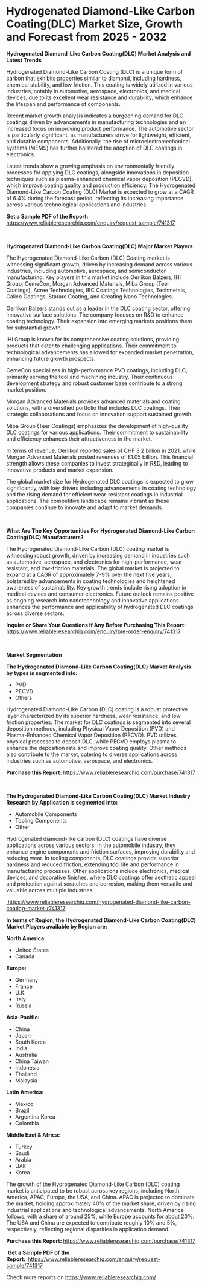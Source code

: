 <p><h1>Hydrogenated Diamond-Like Carbon Coating(DLC) Market Size, Growth and Forecast from 2025 - 2032</h1></p><p><strong>Hydrogenated Diamond-Like Carbon Coating(DLC) Market Analysis and Latest Trends</strong></p>
<p><p>Hydrogenated Diamond-Like Carbon Coating (DLC) is a unique form of carbon that exhibits properties similar to diamond, including hardness, chemical stability, and low friction. This coating is widely utilized in various industries, notably in automotive, aerospace, electronics, and medical devices, due to its excellent wear resistance and durability, which enhance the lifespan and performance of components. </p><p>Recent market growth analysis indicates a burgeoning demand for DLC coatings driven by advancements in manufacturing technologies and an increased focus on improving product performance. The automotive sector is particularly significant, as manufacturers strive for lightweight, efficient, and durable components. Additionally, the rise of microelectromechanical systems (MEMS) has further bolstered the adoption of DLC coatings in electronics.</p><p>Latest trends show a growing emphasis on environmentally friendly processes for applying DLC coatings, alongside innovations in deposition techniques such as plasma-enhanced chemical vapor deposition (PECVD), which improve coating quality and production efficiency. The Hydrogenated Diamond-Like Carbon Coating (DLC) Market is expected to grow at a CAGR of 6.4% during the forecast period, reflecting its increasing importance across various technological applications and industries.</p></p>
<p><strong>Get a Sample PDF of the Report:&nbsp;</strong> <a href="https://www.reliableresearchiq.com/enquiry/request-sample/741317?utm_campaign=2188&utm_medium=2&utm_source=Github&utm_content=ia&utm_term=02022025&utm_id=hydrogenated-diamond-like-carbon-coatingdlc">https://www.reliableresearchiq.com/enquiry/request-sample/741317</a></p>
<p>&nbsp;</p>
<p><strong>Hydrogenated Diamond-Like Carbon Coating(DLC) Major Market Players</strong></p>
<p><p>The Hydrogenated Diamond-Like Carbon (DLC) Coating market is witnessing significant growth, driven by increasing demand across various industries, including automotive, aerospace, and semiconductor manufacturing. Key players in this market include Oerlikon Balzers, IHI Group, CemeCon, Morgan Advanced Materials, Miba Group (Teer Coatings), Acree Technologies, IBC Coatings Technologies, Techmetals, Calico Coatings, Stararc Coating, and Creating Nano Technologies.</p><p>Oerlikon Balzers stands out as a leader in the DLC coating sector, offering innovative surface solutions. The company focuses on R&D to enhance coating technology. Their expansion into emerging markets positions them for substantial growth.</p><p>IHI Group is known for its comprehensive coating solutions, providing products that cater to challenging applications. Their commitment to technological advancements has allowed for expanded market penetration, enhancing future growth prospects.</p><p>CemeCon specializes in high-performance PVD coatings, including DLC, primarily serving the tool and machining industry. Their continuous development strategy and robust customer base contribute to a strong market position.</p><p>Morgan Advanced Materials provides advanced materials and coating solutions, with a diversified portfolio that includes DLC coatings. Their strategic collaborations and focus on innovation support sustained growth.</p><p>Miba Group (Teer Coatings) emphasizes the development of high-quality DLC coatings for various applications. Their commitment to sustainability and efficiency enhances their attractiveness in the market.</p><p>In terms of revenue, Oerlikon reported sales of CHF 3.2 billion in 2021, while Morgan Advanced Materials posted revenues of £1.05 billion. This financial strength allows these companies to invest strategically in R&D, leading to innovative products and market expansion.</p><p>The global market size for Hydrogenated DLC coatings is expected to grow significantly, with key drivers including advancements in coating technology and the rising demand for efficient wear-resistant coatings in industrial applications. The competitive landscape remains vibrant as these companies continue to innovate and adapt to market demands.</p></p>
<p>&nbsp;</p>
<p><strong>What Are The Key Opportunities For Hydrogenated Diamond-Like Carbon Coating(DLC) Manufacturers?</strong></p>
<p><p>The Hydrogenated Diamond-Like Carbon (DLC) coating market is witnessing robust growth, driven by increasing demand in industries such as automotive, aerospace, and electronics for high-performance, wear-resistant, and low-friction materials. The global market is projected to expand at a CAGR of approximately 7-9% over the next five years, bolstered by advancements in coating technologies and heightened awareness of sustainability. Key growth trends include rising adoption in medical devices and consumer electronics. Future outlook remains positive as ongoing research into nanotechnology and innovative applications enhances the performance and applicability of hydrogenated DLC coatings across diverse sectors.</p></p>
<p><strong>Inquire or Share Your Questions If Any Before Purchasing This Report:</strong> <a href="https://www.reliableresearchiq.com/enquiry/pre-order-enquiry/741317?utm_campaign=2188&utm_medium=2&utm_source=Github&utm_content=ia&utm_term=02022025&utm_id=hydrogenated-diamond-like-carbon-coatingdlc">https://www.reliableresearchiq.com/enquiry/pre-order-enquiry/741317</a></p>
<p>&nbsp;</p>
<p><strong>Market Segmentation</strong></p>
<p><strong>The Hydrogenated Diamond-Like Carbon Coating(DLC) Market Analysis by types is segmented into:</strong></p>
<p><ul><li>PVD</li><li>PECVD</li><li>Others</li></ul></p>
<p><p>Hydrogenated Diamond-Like Carbon (DLC) coating is a robust protective layer characterized by its superior hardness, wear resistance, and low friction properties. The market for DLC coatings is segmented into several deposition methods, including Physical Vapor Deposition (PVD) and Plasma-Enhanced Chemical Vapor Deposition (PECVD). PVD utilizes physical processes to deposit DLC, while PECVD employs plasma to enhance the deposition rate and improve coating quality. Other methods also contribute to the market, catering to diverse applications across industries such as automotive, aerospace, and electronics.</p></p>
<p><strong>Purchase this Report:&nbsp;</strong><a href="https://www.reliableresearchiq.com/purchase/741317?utm_campaign=2188&utm_medium=2&utm_source=Github&utm_content=ia&utm_term=02022025&utm_id=hydrogenated-diamond-like-carbon-coatingdlc">https://www.reliableresearchiq.com/purchase/741317</a></p>
<p>&nbsp;</p>
<p><strong>The Hydrogenated Diamond-Like Carbon Coating(DLC) Market Industry Research by Application is segmented into:</strong></p>
<p><ul><li>Automobile Components</li><li>Tooling Components</li><li>Other</li></ul></p>
<p><p>Hydrogenated diamond-like carbon (DLC) coatings have diverse applications across various sectors. In the automobile industry, they enhance engine components and friction surfaces, improving durability and reducing wear. In tooling components, DLC coatings provide superior hardness and reduced friction, extending tool life and performance in manufacturing processes. Other applications include electronics, medical devices, and decorative finishes, where DLC coatings offer aesthetic appeal and protection against scratches and corrosion, making them versatile and valuable across multiple industries.</p></p>
<p><a href="https://www.reliableresearchiq.com/hydrogenated-diamond-like-carbon-coating-market-r741317?utm_campaign=2188&utm_medium=2&utm_source=Github&utm_content=ia&utm_term=02022025&utm_id=hydrogenated-diamond-like-carbon-coatingdlc">&nbsp;https://www.reliableresearchiq.com/hydrogenated-diamond-like-carbon-coating-market-r741317</a></p>
<p><strong>In terms of Region, the Hydrogenated Diamond-Like Carbon Coating(DLC) Market Players available by Region are:</strong></p>
<p>
    <p> <strong> North America: </strong>
        <ul>
            <li>United States</li>
            <li>Canada</li>
        </ul>
        </p> 
    <p> <strong> Europe: </strong>
        <ul>
            <li>Germany</li>
            <li>France</li>
            <li>U.K.</li>
            <li>Italy</li>
            <li>Russia</li>
        </ul>
        </p> 
    <p> <strong> Asia-Pacific: </strong>
        <ul>
            <li>China</li>
            <li>Japan</li>
            <li>South Korea</li>
            <li>India</li>
            <li>Australia</li>
            <li>China Taiwan</li>
            <li>Indonesia</li>
            <li>Thailand</li>
            <li>Malaysia</li>
        </ul>
        </p> 
    <p> <strong> Latin America: </strong>
        <ul>
            <li>Mexico</li>
            <li>Brazil</li>
            <li>Argentina Korea</li>
            <li>Colombia</li>
        </ul>
        </p> 
    <p> <strong> Middle East & Africa: </strong>
        <ul>
            <li>Turkey</li>
            <li>Saudi</li>
            <li>Arabia</li>
            <li>UAE</li>
            <li>Korea</li>
        </ul>
    </p>
    </p>
<p><p>The growth of the Hydrogenated Diamond-Like Carbon (DLC) coating market is anticipated to be robust across key regions, including North America, APAC, Europe, the USA, and China. APAC is projected to dominate the market, holding approximately 40% of the market share, driven by rising industrial applications and technological advancements. North America follows, with a share of around 25%, while Europe accounts for about 20%. The USA and China are expected to contribute roughly 10% and 5%, respectively, reflecting regional disparities in application demand.</p></p>
<p><strong>Purchase this Report: </strong><a href="https://www.reliableresearchiq.com/purchase/741317?utm_campaign=2188&utm_medium=2&utm_source=Github&utm_content=ia&utm_term=02022025&utm_id=hydrogenated-diamond-like-carbon-coatingdlc">https://www.reliableresearchiq.com/purchase/741317</a></p>
<p>&nbsp;<strong>Get a Sample PDF of the Report:&nbsp;&nbsp;</strong><a href="https://www.reliableresearchiq.com/enquiry/request-sample/741317?utm_campaign=2188&utm_medium=2&utm_source=Github&utm_content=ia&utm_term=02022025&utm_id=hydrogenated-diamond-like-carbon-coatingdlc">https://www.reliableresearchiq.com/enquiry/request-sample/741317</a></p>
<p><strong></strong></p>
<p>Check more reports on <a href="https://www.reliableresearchiq.com/?utm_campaign=2188&utm_medium=2&utm_source=Github&utm_content=ia&utm_term=02022025&utm_id=hydrogenated-diamond-like-carbon-coatingdlc">https://www.reliableresearchiq.com/</a></p>